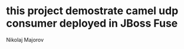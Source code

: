 this project  demostrate camel udp consumer deployed in JBoss Fuse
===================================================================
Nikolaj Majorov